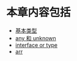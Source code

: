 # 本章内容包括

- [基本类型](/Articles/TypeScript/basictype.md)
- [any 和 unknown](/Articles/TypeScript/AnyUnknown.md)
- [interface or type](/Articles/TypeScript/interface.md)
- [arr](/Articles/TypeScript/arr.md)

